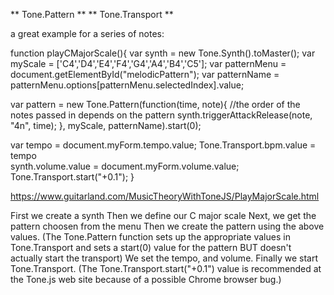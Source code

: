 ** Tone.Pattern **
** Tone.Transport **

a great example for a series of notes:

function playCMajorScale(){
var synth = new Tone.Synth().toMaster();
var myScale = ['C4','D4','E4','F4','G4','A4','B4','C5'];
var patternMenu = document.getElementById("melodicPattern");
var patternName = patternMenu.options[patternMenu.selectedIndex].value;

var pattern = new Tone.Pattern(function(time, note){
//the order of the notes passed in depends on the pattern
synth.triggerAttackRelease(note, "4n", time);
}, myScale, patternName).start(0);

var tempo = document.myForm.tempo.value;
Tone.Transport.bpm.value = tempo  
 synth.volume.value = document.myForm.volume.value;
Tone.Transport.start("+0.1");
}

https://www.guitarland.com/MusicTheoryWithToneJS/PlayMajorScale.html

First we create a synth
Then we define our C major scale
Next, we get the pattern choosen from the menu
Then we create the pattern using the above values.
(The Tone.Pattern function sets up the appropriate values in Tone.Transport and sets a start(0) value for the pattern BUT doesn't actually start the transport)
We set the tempo, and volume.
Finally we start Tone.Transport.
(The Tone.Transport.start("+0.1") value is recommended at the Tone.js web site because of a possible Chrome browser bug.)
